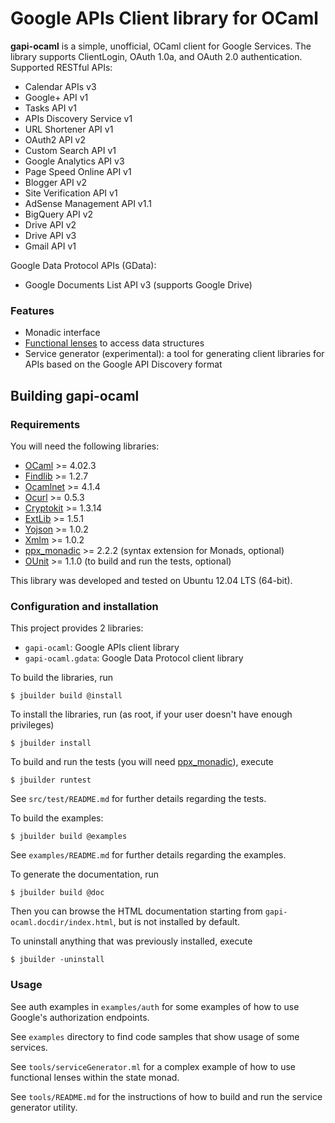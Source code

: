 Google APIs Client library for OCaml
====================================

**gapi-ocaml** is a simple, unofficial, OCaml client for Google Services. The
library supports ClientLogin, OAuth 1.0a, and OAuth 2.0 authentication.
Supported RESTful APIs:

* Calendar APIs v3
* Google+ API v1
* Tasks API v1
* APIs Discovery Service v1
* URL Shortener API v1
* OAuth2 API v2
* Custom Search API v1
* Google Analytics API v3
* Page Speed Online API v1
* Blogger API v2
* Site Verification API v1
* AdSense Management API v1.1
* BigQuery API v2
* Drive API v2
* Drive API v3
* Gmail API v1

Google Data Protocol APIs (GData):

* Google Documents List API v3 (supports Google Drive)

### Features

* Monadic interface
* [Functional lenses](http://astrada.github.com/gapi-ocaml/GapiLens.html) to
  access data structures
* Service generator (experimental): a tool for generating client libraries for
  APIs based on the Google API Discovery format

Building gapi-ocaml
------------------

### Requirements

You will need the following libraries:

* [OCaml][] >= 4.02.3
* [Findlib][] >= 1.2.7
* [Ocamlnet][] >= 4.1.4
* [Ocurl][] >= 0.5.3
* [Cryptokit][] >= 1.3.14
* [ExtLib][] >= 1.5.1
* [Yojson][] >= 1.0.2
* [Xmlm][] >= 1.0.2
* [ppx_monadic][] >= 2.2.2 (syntax extension for Monads, optional)
* [OUnit][] >= 1.1.0 (to build and run the tests, optional)

This library was developed and tested on Ubuntu 12.04 LTS (64-bit).

[OCaml]: http://www.ocaml.org/docs/install.html
[Findlib]: http://projects.camlcity.org/projects/findlib.html/
[Ocamlnet]: http://projects.camlcity.org/projects/ocamlnet.html
[Ocurl]: http://ygrek.org.ua/p/ocurl/
[Cryptokit]: https://github.com/xavierleroy/cryptokit
[ExtLib]: https://github.com/ygrek/ocaml-extlib
[Yojson]: http://mjambon.com/yojson.html
[Xmlm]: http://erratique.ch/software/xmlm
[ppx_monadic]: https://bitbucket.org/camlspotter/ppx_monadic
[OUnit]: http://ounit.forge.ocamlcore.org/

### Configuration and installation

This project provides 2 libraries:

* `gapi-ocaml`: Google APIs client library
* `gapi-ocaml.gdata`: Google Data Protocol client library

To build the libraries, run

    $ jbuilder build @install

To install the libraries, run (as root, if your user doesn't have enough
privileges)

    $ jbuilder install

To build and run the tests (you will need
[ppx_monadic](https://bitbucket.org/camlspotter/ppx_monadic)), execute

    $ jbuilder runtest

See `src/test/README.md` for further details regarding the tests.

To build the examples:

    $ jbuilder build @examples

See `examples/README.md` for further details regarding the examples.

To generate the documentation, run

    $ jbuilder build @doc

Then you can browse the HTML documentation starting from
`gapi-ocaml.docdir/index.html`, but is not installed by default.

To uninstall anything that was previously installed, execute

    $ jbuilder -uninstall

### Usage

See auth examples in `examples/auth` for some examples of how to use Google's
authorization endpoints.

See `examples` directory to find code samples that show usage of some
services.

See `tools/serviceGenerator.ml` for a complex example of how to use functional
lenses within the state monad.

See `tools/README.md` for the instructions of how to build and run the service
generator utility.


